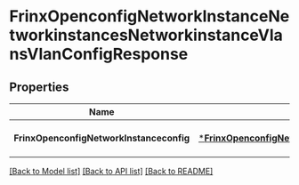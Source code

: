 # FrinxOpenconfigNetworkInstanceNetworkinstancesNetworkinstanceVlansVlanConfigResponse

## Properties
Name | Type | Description | Notes
------------ | ------------- | ------------- | -------------
**FrinxOpenconfigNetworkInstanceconfig** | [***FrinxOpenconfigNetworkInstanceNetworkinstancesNetworkinstanceVlansVlanConfig**](frinx.openconfig.network.instance.networkinstances.networkinstance.vlans.vlan.Config.md) |  | [optional] [default to null]

[[Back to Model list]](../README.md#documentation-for-models) [[Back to API list]](../README.md#documentation-for-api-endpoints) [[Back to README]](../README.md)


